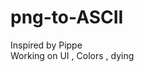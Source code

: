 # png-to-ASCII
Inspired by Pippe                                                                   
Working on UI , Colors , dying 
